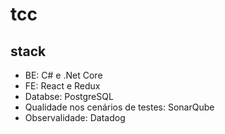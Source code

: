 # tcc


## stack

- BE: C# e .Net Core
- FE:  React e Redux
- Databse: PostgreSQL
- Qualidade nos cenários de testes: SonarQube
- Observalidade: Datadog
